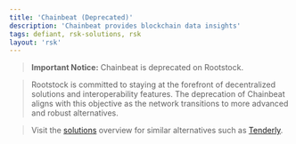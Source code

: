 ```yaml
---
title: 'Chainbeat (Deprecated)'
description: 'Chainbeat provides blockchain data insights'
tags: defiant, rsk-solutions, rsk
layout: 'rsk'
---
```


> **Important Notice:** Chainbeat is deprecated on Rootstock.

> Rootstock is committed to staying at the forefront of decentralized solutions and interoperability features.
> The deprecation of Chainbeat aligns with this objective as the network transitions to more advanced and robust alternatives.

> Visit the [solutions](/solutions/) overview for similar alternatives such as [Tenderly](/solutions/tenderly/).